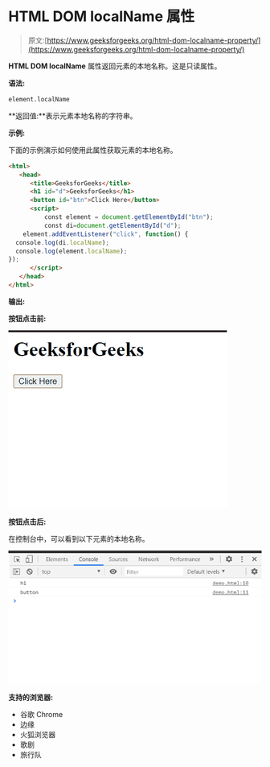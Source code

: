 # HTML DOM localName 属性

> 原文:[https://www.geeksforgeeks.org/html-dom-localname-property/](https://www.geeksforgeeks.org/html-dom-localname-property/)

**HTML DOM localName** 属性返回元素的本地名称。这是只读属性。

**语法:**

```html
element.localName
```

**返回值:**表示元素本地名称的字符串。

**示例:**

下面的示例演示如何使用此属性获取元素的本地名称。

```html
<html>
   <head>
      <title>GeeksforGeeks</title>
      <h1 id="d">GeeksforGeeks</h1>
      <button id="btn">Click Here</button>
      <script>
          const element = document.getElementById("btn");
          const di=document.getElementById("d");
    element.addEventListener("click", function() {
  console.log(di.localName);
  console.log(element.localName);
});
      </script>
   </head>
</html>
```

**输出:**

**按钮点击前:**

![](img/c5b3254263043af85279cbf1b584cb51.png)

**按钮点击后:**

在控制台中，可以看到以下元素的本地名称。

![](img/7c83b69a2eb13538b34bb79793f7ae2e.png)

**支持的浏览器:**

*   谷歌 Chrome
*   边缘
*   火狐浏览器
*   歌剧
*   旅行队
